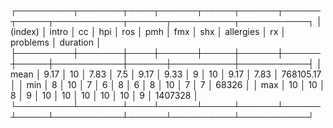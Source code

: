 ┌─────────┬───────┬────┬──────┬─────┬──────┬──────┬─────┬───────────┬──────┬──────────┬───────────┐
│ (index) │ intro │ cc │ hpi  │ ros │ pmh  │ fmx  │ shx │ allergies │  rx  │ problems │ duration  │
├─────────┼───────┼────┼──────┼─────┼──────┼──────┼─────┼───────────┼──────┼──────────┼───────────┤
│  mean   │ 9.17  │ 10 │ 7.83 │ 7.5 │ 9.17 │ 9.33 │  9  │    10     │ 9.17 │   7.83   │ 768105.17 │
│   min   │   8   │ 10 │  7   │  6  │  8   │  6   │  8  │    10     │  7   │    7     │   68326   │
│   max   │  10   │ 10 │  8   │  9  │  10  │  10  │ 10  │    10     │  10  │    9     │  1407328  │
└─────────┴───────┴────┴──────┴─────┴──────┴──────┴─────┴───────────┴──────┴──────────┴───────────┘